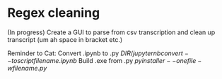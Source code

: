 # Regex cleaning
(In progress) Create a GUI to parse from csv transcription and clean up transcript (um ah space in bracket etc.)

Reminder to Cat: 
Convert .ipynb to .py $DIR/jupyter nbconvert --to script filename.ipynb$
Build .exe from .py $pyinstaller --onefile -w filename.py$
